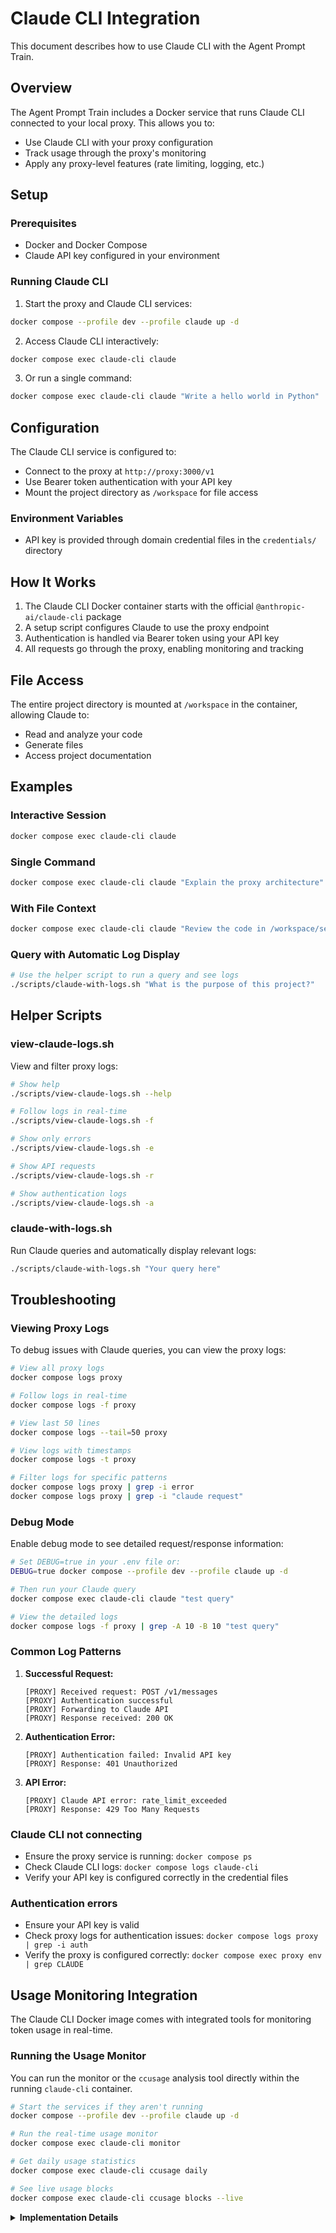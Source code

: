 # Claude CLI Integration

This document describes how to use Claude CLI with the Agent Prompt Train.

## Overview

The Agent Prompt Train includes a Docker service that runs Claude CLI connected to your local proxy. This allows you to:

- Use Claude CLI with your proxy configuration
- Track usage through the proxy's monitoring
- Apply any proxy-level features (rate limiting, logging, etc.)

## Setup

### Prerequisites

- Docker and Docker Compose
- Claude API key configured in your environment

### Running Claude CLI

1. Start the proxy and Claude CLI services:

```bash
docker compose --profile dev --profile claude up -d
```

2. Access Claude CLI interactively:

```bash
docker compose exec claude-cli claude
```

3. Or run a single command:

```bash
docker compose exec claude-cli claude "Write a hello world in Python"
```

## Configuration

The Claude CLI service is configured to:

- Connect to the proxy at `http://proxy:3000/v1`
- Use Bearer token authentication with your API key
- Mount the project directory as `/workspace` for file access

### Environment Variables

- API key is provided through domain credential files in the `credentials/` directory

## How It Works

1. The Claude CLI Docker container starts with the official `@anthropic-ai/claude-cli` package
2. A setup script configures Claude to use the proxy endpoint
3. Authentication is handled via Bearer token using your API key
4. All requests go through the proxy, enabling monitoring and tracking

## File Access

The entire project directory is mounted at `/workspace` in the container, allowing Claude to:

- Read and analyze your code
- Generate files
- Access project documentation

## Examples

### Interactive Session

```bash
docker compose exec claude-cli claude
```

### Single Command

```bash
docker compose exec claude-cli claude "Explain the proxy architecture"
```

### With File Context

```bash
docker compose exec claude-cli claude "Review the code in /workspace/services/proxy/src/app.ts"
```

### Query with Automatic Log Display

```bash
# Use the helper script to run a query and see logs
./scripts/claude-with-logs.sh "What is the purpose of this project?"
```

## Helper Scripts

### view-claude-logs.sh

View and filter proxy logs:

```bash
# Show help
./scripts/view-claude-logs.sh --help

# Follow logs in real-time
./scripts/view-claude-logs.sh -f

# Show only errors
./scripts/view-claude-logs.sh -e

# Show API requests
./scripts/view-claude-logs.sh -r

# Show authentication logs
./scripts/view-claude-logs.sh -a
```

### claude-with-logs.sh

Run Claude queries and automatically display relevant logs:

```bash
./scripts/claude-with-logs.sh "Your query here"
```

## Troubleshooting

### Viewing Proxy Logs

To debug issues with Claude queries, you can view the proxy logs:

```bash
# View all proxy logs
docker compose logs proxy

# Follow logs in real-time
docker compose logs -f proxy

# View last 50 lines
docker compose logs --tail=50 proxy

# View logs with timestamps
docker compose logs -t proxy

# Filter logs for specific patterns
docker compose logs proxy | grep -i error
docker compose logs proxy | grep -i "claude request"
```

### Debug Mode

Enable debug mode to see detailed request/response information:

```bash
# Set DEBUG=true in your .env file or:
DEBUG=true docker compose --profile dev --profile claude up -d

# Then run your Claude query
docker compose exec claude-cli claude "test query"

# View the detailed logs
docker compose logs -f proxy | grep -A 10 -B 10 "test query"
```

### Common Log Patterns

1. **Successful Request:**

   ```
   [PROXY] Received request: POST /v1/messages
   [PROXY] Authentication successful
   [PROXY] Forwarding to Claude API
   [PROXY] Response received: 200 OK
   ```

2. **Authentication Error:**

   ```
   [PROXY] Authentication failed: Invalid API key
   [PROXY] Response: 401 Unauthorized
   ```

3. **API Error:**
   ```
   [PROXY] Claude API error: rate_limit_exceeded
   [PROXY] Response: 429 Too Many Requests
   ```

### Claude CLI not connecting

- Ensure the proxy service is running: `docker compose ps`
- Check Claude CLI logs: `docker compose logs claude-cli`
- Verify your API key is configured correctly in the credential files

### Authentication errors

- Ensure your API key is valid
- Check proxy logs for authentication issues: `docker compose logs proxy | grep -i auth`
- Verify the proxy is configured correctly: `docker compose exec proxy env | grep CLAUDE`

## Usage Monitoring Integration

The Claude CLI Docker image comes with integrated tools for monitoring token usage in real-time.

### Running the Usage Monitor

You can run the monitor or the `ccusage` analysis tool directly within the running `claude-cli` container.

```bash
# Start the services if they aren't running
docker compose --profile dev --profile claude up -d

# Run the real-time usage monitor
docker compose exec claude-cli monitor

# Get daily usage statistics
docker compose exec claude-cli ccusage daily

# See live usage blocks
docker compose exec claude-cli ccusage blocks --live
```

<details>
<summary><b>Implementation Details</b></summary>

- **Integrated Tools**: The Docker image includes the main `@anthropic-ai/claude-cli` CLI, `ccusage` for usage analysis, and the Python-based `Claude Usage Monitor`.
- **Security**: The container runs as a non-root user (`claude`) on a minimal Alpine base image.
- **Data Persistence**: The `/home/claude/.claude` directory is mounted as a volume to persist configuration, credentials, and usage data across container restarts.
- **Configuration**: The monitor is configured via environment variables (`ANTHROPIC_BASE_URL`, `CLAUDE_HOME`) set within the Docker Compose service definition.

</details>
